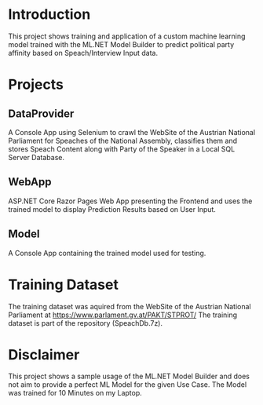 # Introduction

This project shows training and application of a custom machine learning model trained with the ML.NET Model Builder to predict political party affinity based on Speach/Interview Input data.

# Projects

## DataProvider
A Console App using Selenium to crawl the WebSite of the Austrian National Parliament for Speaches of the National Assembly, classifies them and stores Speach Content along with Party of the Speaker in a Local SQL Server Database.

## WebApp
ASP.NET Core Razor Pages Web App presenting the Frontend and uses the trained model to display Prediction Results based on User Input.

## Model 
A Console App containing the trained model used for testing.

# Training Dataset
The training dataset was aquired from the WebSite of the Austrian National Parliament at https://www.parlament.gv.at/PAKT/STPROT/
The training dataset is part of the repository (SpeachDb.7z).

# Disclaimer
This project shows a sample usage of the ML.NET Model Builder and does not aim to provide a perfect ML Model for the given Use Case. 
The Model was trained for 10 Minutes on my Laptop.
